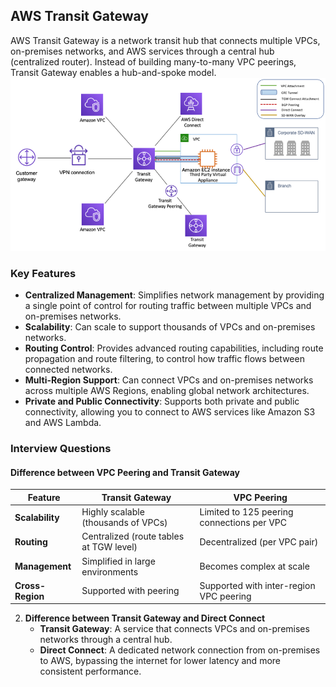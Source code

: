 ## AWS Transit Gateway

AWS Transit Gateway is a network transit hub that connects multiple VPCs, on-premises networks, and AWS services through a central hub (centralized router). Instead of building many-to-many VPC peerings, Transit Gateway enables a hub-and-spoke model.
![alt text](image.png)
### Key Features
- **Centralized Management**: Simplifies network management by providing a single point of control for routing traffic between multiple VPCs and on-premises networks.
- **Scalability**: Can scale to support thousands of VPCs and on-premises networks.
- **Routing Control**: Provides advanced routing capabilities, including route propagation and route filtering, to control how traffic flows between connected networks.
- **Multi-Region Support**: Can connect VPCs and on-premises networks across multiple AWS Regions, enabling global network architectures.
- **Private and Public Connectivity**: Supports both private and public connectivity, allowing you to connect to AWS services like Amazon S3 and AWS Lambda.

### Interview Questions

#### Difference between VPC Peering and Transit Gateway

| Feature         | Transit Gateway                          | VPC Peering                          |
|------------------|------------------------------------------|---------------------------------------|
| **Scalability**  | Highly scalable (thousands of VPCs)      | Limited to 125 peering connections per VPC |
| **Routing**      | Centralized (route tables at TGW level)  | Decentralized (per VPC pair)          |
| **Management**   | Simplified in large environments         | Becomes complex at scale              |
| **Cross-Region** | Supported with peering                  | Supported with inter-region VPC peering |

2. **Difference between Transit Gateway and Direct Connect**
   - **Transit Gateway**: A service that connects VPCs and on-premises networks through a central hub.
   - **Direct Connect**: A dedicated network connection from on-premises to AWS, bypassing the internet for lower latency and more consistent performance.